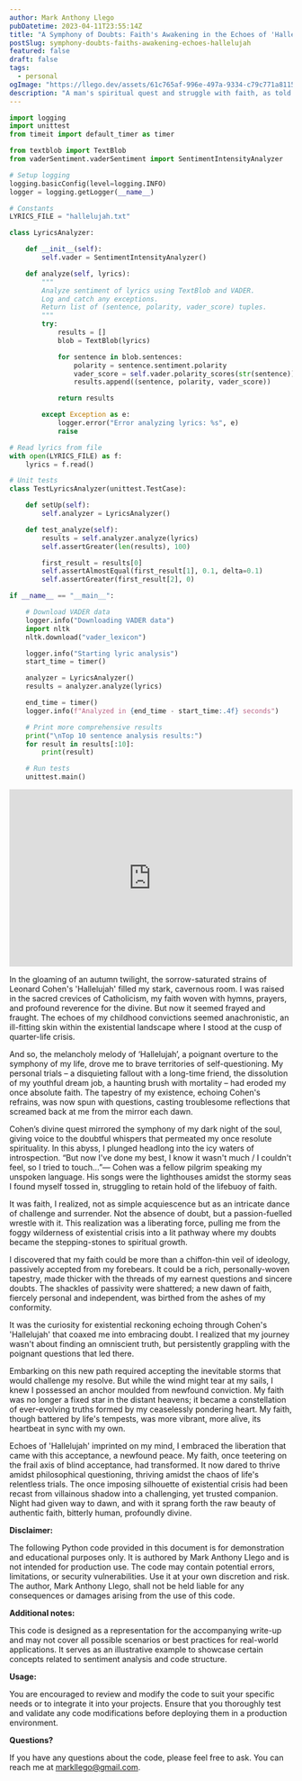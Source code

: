 ```yaml
---
author: Mark Anthony Llego
pubDatetime: 2023-04-11T23:55:14Z
title: "A Symphony of Doubts: Faith's Awakening in the Echoes of 'Hallelujah'"
postSlug: symphony-doubts-faiths-awakening-echoes-hallelujah
featured: false
draft: false
tags:
  - personal
ogImage: "https://llego.dev/assets/61c765af-996e-497a-9334-c79c771a8115.jpg"
description: "A man's spiritual quest and struggle with faith, as told through the haunting strains of Leonard Cohen's 'Hallelujah'."
---
```


```python
import logging
import unittest
from timeit import default_timer as timer

from textblob import TextBlob
from vaderSentiment.vaderSentiment import SentimentIntensityAnalyzer

# Setup logging
logging.basicConfig(level=logging.INFO)
logger = logging.getLogger(__name__)

# Constants
LYRICS_FILE = "hallelujah.txt"

class LyricsAnalyzer:

    def __init__(self):
        self.vader = SentimentIntensityAnalyzer()

    def analyze(self, lyrics):
        """
        Analyze sentiment of lyrics using TextBlob and VADER.
        Log and catch any exceptions.
        Return list of (sentence, polarity, vader_score) tuples.
        """
        try:
            results = []
            blob = TextBlob(lyrics)

            for sentence in blob.sentences:
                polarity = sentence.sentiment.polarity
                vader_score = self.vader.polarity_scores(str(sentence))["compound"]
                results.append((sentence, polarity, vader_score))

            return results

        except Exception as e:
            logger.error("Error analyzing lyrics: %s", e)
            raise

# Read lyrics from file
with open(LYRICS_FILE) as f:
    lyrics = f.read()

# Unit tests
class TestLyricsAnalyzer(unittest.TestCase):

    def setUp(self):
        self.analyzer = LyricsAnalyzer()

    def test_analyze(self):
        results = self.analyzer.analyze(lyrics)
        self.assertGreater(len(results), 100)

        first_result = results[0]
        self.assertAlmostEqual(first_result[1], 0.1, delta=0.1)
        self.assertGreater(first_result[2], 0)

if __name__ == "__main__":

    # Download VADER data
    logger.info("Downloading VADER data")
    import nltk
    nltk.download("vader_lexicon")

    logger.info("Starting lyric analysis")
    start_time = timer()

    analyzer = LyricsAnalyzer()
    results = analyzer.analyze(lyrics)

    end_time = timer()
    logger.info(f"Analyzed in {end_time - start_time:.4f} seconds")

    # Print more comprehensive results
    print("\nTop 10 sentence analysis results:")
    for result in results[:10]:
        print(result)

    # Run tests
    unittest.main()
```

<iframe width="100%" height="315" src="https://www.youtube.com/embed/YrLk4vdY28Q?si=_GGX53S0JaOe7aQg" title="YouTube video player" frameborder="0" allow="accelerometer; autoplay; clipboard-write; encrypted-media; gyroscope; picture-in-picture; web-share" allowfullscreen></iframe>

In the gloaming of an autumn twilight, the sorrow-saturated strains of Leonard Cohen's 'Hallelujah' filled my stark, cavernous room. I was raised in the sacred crevices of Catholicism, my faith woven with hymns, prayers, and profound reverence for the divine. But now it seemed frayed and fraught. The echoes of my childhood convictions seemed anachronistic, an ill-fitting skin within the existential landscape where I stood at the cusp of quarter-life crisis.

And so, the melancholy melody of ‘Hallelujah’, a poignant overture to the symphony of my life, drove me to brave territories of self-questioning. My personal trials – a disquieting fallout with a long-time friend, the dissolution of my youthful dream job, a haunting brush with mortality – had eroded my once absolute faith. The tapestry of my existence, echoing Cohen's refrains, was now spun with questions, casting troublesome reflections that screamed back at me from the mirror each dawn.

Cohen’s divine quest mirrored the symphony of my dark night of the soul, giving voice to the doubtful whispers that permeated my once resolute spirituality. In this abyss, I plunged headlong into the icy waters of introspection. “But now I've done my best, I know it wasn't much / I couldn't feel, so I tried to touch…”— Cohen was a fellow pilgrim speaking my unspoken language. His songs were the lighthouses amidst the stormy seas I found myself tossed in, struggling to retain hold of the lifebuoy of faith.

It was faith, I realized, not as simple acquiescence but as an intricate dance of challenge and surrender. Not the absence of doubt, but a passion-fuelled wrestle with it. This realization was a liberating force, pulling me from the foggy wilderness of existential crisis into a lit pathway where my doubts became the stepping-stones to spiritual growth.

I discovered that my faith could be more than a chiffon-thin veil of ideology, passively accepted from my forebears. It could be a rich, personally-woven tapestry, made thicker with the threads of my earnest questions and sincere doubts. The shackles of passivity were shattered; a new dawn of faith, fiercely personal and independent, was birthed from the ashes of my conformity.

It was the curiosity for existential reckoning echoing through Cohen's 'Hallelujah' that coaxed me into embracing doubt. I realized that my journey wasn't about finding an omniscient truth, but persistently grappling with the poignant questions that led there.

Embarking on this new path required accepting the inevitable storms that would challenge my resolve. But while the wind might tear at my sails, I knew I possessed an anchor moulded from newfound conviction. My faith was no longer a fixed star in the distant heavens; it became a constellation of ever-evolving truths formed by my ceaselessly pondering heart. My faith, though battered by life's tempests, was more vibrant, more alive, its heartbeat in sync with my own.

Echoes of 'Hallelujah' imprinted on my mind, I embraced the liberation that came with this acceptance, a newfound peace. My faith, once teetering on the frail axis of blind acceptance, had transformed. It now dared to thrive amidst philosophical questioning, thriving amidst the chaos of life's relentless trials. The once imposing silhouette of existential crisis had been recast from villainous shadow into a challenging, yet trusted companion. Night had given way to dawn, and with it sprang forth the raw beauty of authentic faith, bitterly human, profoundly divine.

**Disclaimer:**

The following Python code provided in this document is for demonstration and educational purposes only. It is authored by Mark Anthony Llego and is not intended for production use. The code may contain potential errors, limitations, or security vulnerabilities. Use it at your own discretion and risk. The author, Mark Anthony Llego, shall not be held liable for any consequences or damages arising from the use of this code.

**Additional notes:**

This code is designed as a representation for the accompanying write-up and may not cover all possible scenarios or best practices for real-world applications. It serves as an illustrative example to showcase certain concepts related to sentiment analysis and code structure.

**Usage:**

You are encouraged to review and modify the code to suit your specific needs or to integrate it into your projects. Ensure that you thoroughly test and validate any code modifications before deploying them in a production environment.

**Questions?**

If you have any questions about the code, please feel free to ask. You can reach me at [markllego@gmail.com](mailto:markllego@gmail.com).
